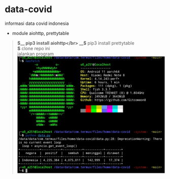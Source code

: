 # data-covid
informasi data covid indonesia
* module aiohttp, prettytable
> __$__ pip3 install aiohttp</br>
> __$__ pip3 install prettytable</br>
> __$__ clone repo ini</br>
> jalankan program
![gambar](img/gambar.jpg)
